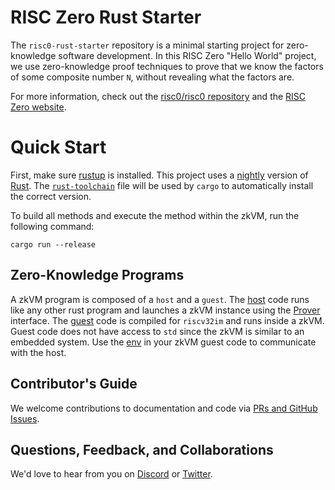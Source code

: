 # RISC Zero Rust Starter

The `risc0-rust-starter` repository is a minimal starting project for zero-knowledge software development. In this RISC Zero "Hello World" project, we use zero-knowledge proof techniques to prove that we know the factors of some composite number `N`, without revealing what the factors are. 

For more information, check out the [risc0/risc0 repository](https://www.github.com/risc0/risc0) and the [RISC Zero website](https://www.RISCZero.com).

# Quick Start

First, make sure [rustup](https://rustup.rs) is installed. This project uses a [nightly](https://doc.rust-lang.org/book/appendix-07-nightly-rust.html) version of [Rust](https://doc.rust-lang.org/book/ch01-01-installation.html). The [`rust-toolchain`](rust-toolchain) file will be used by `cargo` to automatically install the correct version.

To build all methods and execute the method within the zkVM, run the following command:

```
cargo run --release
```

## Zero-Knowledge Programs

A zkVM program is composed of a `host` and a `guest`. The [host](starter/src/main.rs) code runs like any other rust program and launches a zkVM instance using the [Prover](https://docs.rs/risc0-zkvm-host/0.10.0/risc0_zkvm_host/struct.Prover.html) interface. The [guest](methods/guest/src/bin/multiply.rs) code is compiled for `riscv32im` and runs inside a zkVM. Guest code does not have access to `std` since the zkVM is similar to an embedded system. Use the [env](https://docs.rs/risc0-zkvm-guest/0.10.0/risc0_zkvm_guest/env/index.html) in your zkVM guest code to communicate with the host.

## Contributor's Guide
We welcome contributions to documentation and code via [PRs and GitHub Issues](http://www.github.com/risc0).

## Questions, Feedback, and Collaborations
We'd love to hear from you on [Discord](https://discord.gg/risczero) or [Twitter](https://twitter.com/risczero).
